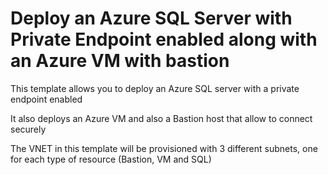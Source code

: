 # Deploy an Azure SQL Server with Private Endpoint enabled along with an Azure VM with bastion

This template allows you to deploy an Azure SQL server with a private endpoint enabled

It also deploys an Azure VM and also a Bastion host that allow to connect securely

The VNET in this template will be provisioned with 3 different subnets, one for each type of resource (Bastion, VM and SQL)